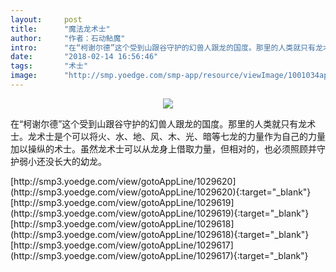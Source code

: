 ```yaml
---
layout:     post
title:      "魔法龙术士"
author:     "作者：石动鲇魔"
intro:      "在“柯谢尔德”这个受到山跟谷守护的幻兽人跟龙的国度。那里的人类就只有龙术士。龙术士是个可以将火、水、地、风、木、光、暗等七龙的力量作为自己的力量加以操纵的术士。虽然龙术士可以从龙身上借取力量，但相对的，也必须照顾并守护弱小还没长大的幼龙。"
date:       "2018-02-14 16:56:46"
tags:       "术士"
image:      "http://smp.yoedge.com/smp-app/resource/viewImage/1001034appline.png"
---
```

<div style="text-align: center">
<p><img src="http://smp.yoedge.com/smp-app/resource/viewImage/1001034appline.png"/></p>
</div>
<p class="post-meta">
<span>在“柯谢尔德”这个受到山跟谷守护的幻兽人跟龙的国度。那里的人类就只有龙术士。龙术士是个可以将火、水、地、风、木、光、暗等七龙的力量作为自己的力量加以操纵的术士。虽然龙术士可以从龙身上借取力量，但相对的，也必须照顾并守护弱小还没长大的幼龙。</span>
</p>
[http://smp3.yoedge.com/view/gotoAppLine/1029620](http://smp3.yoedge.com/view/gotoAppLine/1029620){:target="_blank"}
[http://smp3.yoedge.com/view/gotoAppLine/1029619](http://smp3.yoedge.com/view/gotoAppLine/1029619){:target="_blank"}
[http://smp3.yoedge.com/view/gotoAppLine/1029618](http://smp3.yoedge.com/view/gotoAppLine/1029618){:target="_blank"}
[http://smp3.yoedge.com/view/gotoAppLine/1029617](http://smp3.yoedge.com/view/gotoAppLine/1029617){:target="_blank"}



